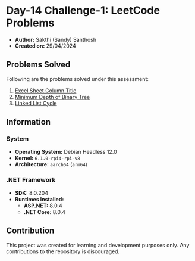 # Day-14 Challenge-1: LeetCode Problems

- **Author:** Sakthi (Sandy) Santhosh
- **Created on:** 29/04/2024

## Problems Solved

Following are the problems solved under this assessment:

1. [Excel Sheet Column Title](https://leetcode.com/problems/excel-sheet-column-title/)
2. [Minimum Depth of Binary Tree](https://leetcode.com/problems/minimum-depth-of-binary-tree/)
3. [Linked List Cycle](https://leetcode.com/problems/linked-list-cycle/)

## Information

### System

- **Operating System:** Debian Headless 12.0
- **Kernel:** `6.1.0-rpi4-rpi-v8`
- **Architecture:** `aarch64` (`arm64`)

### .NET Framework

- **SDK:** 8.0.204
- **Runtimes Installed:**
    - **ASP.NET:** 8.0.4
    - **.NET Core:** 8.0.4

## Contribution

This project was created for learning and development purposes only. Any contributions to the repository is discouraged.
